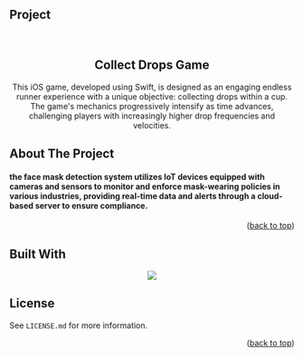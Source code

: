 ## Project


<br />

<div align="center">
  <h2 align="center">Collect Drops Game</h2>

  <p align="center">
    This iOS game, developed using Swift, is designed as an engaging endless runner experience with a unique objective: collecting drops within a cup. The game's mechanics progressively intensify as time advances, challenging players with increasingly higher drop frequencies and velocities.
</div>

 
## About The Project



<h4>
  <p>
     the face mask detection system utilizes IoT devices equipped with cameras and sensors to monitor and enforce mask-wearing policies in various industries, providing real-time data and alerts through a cloud-based server to ensure compliance.
</h4>


<p align="right">(<a href="#Project">back to top</a>)</p>


## Built With

<p align="center">
  <a href="https://skillicons.dev">
    <img src="https://skillicons.dev/icons?i=swift" />
  </a>
</p>

## License

See `LICENSE.md` for more information.

<p align="right">(<a href="#Project">back to top</a>)</p>




